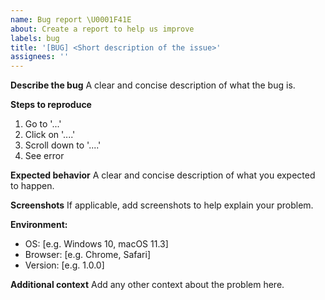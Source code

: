 ```yaml
---
name: Bug report \U0001F41E
about: Create a report to help us improve
labels: bug
title: '[BUG] <Short description of the issue>'
assignees: ''
---
```


**Describe the bug**
A clear and concise description of what the bug is.

**Steps to reproduce**

1. Go to '...'
2. Click on '....'
3. Scroll down to '....'
4. See error

**Expected behavior**
A clear and concise description of what you expected to happen.

**Screenshots**
If applicable, add screenshots to help explain your problem.

**Environment:**

- OS: [e.g. Windows 10, macOS 11.3]
- Browser: [e.g. Chrome, Safari]
- Version: [e.g. 1.0.0]

**Additional context**
Add any other context about the problem here.
